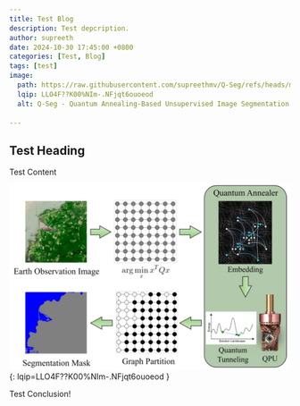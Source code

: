 ```yaml
---
title: Test Blog
description: Test depcription.
author: supreeth
date: 2024-10-30 17:45:00 +0800
categories: [Test, Blog]
tags: [test]
image:
  path: https://raw.githubusercontent.com/supreethmv/Q-Seg/refs/heads/main/figures/overview.jpg
  lqip: LLO4F??K00%NIm-.NFjqt6ouoeod
  alt: Q-Seg - Quantum Annealing-Based Unsupervised Image Segmentation Algorithm.

---
```


## Test Heading

Test Content

![Overview of Q-Seg](/assets/img/test_blog/q-seg-overview.jpg){: lqip=LLO4F??K00%NIm-.NFjqt6ouoeod }


Test Conclusion!